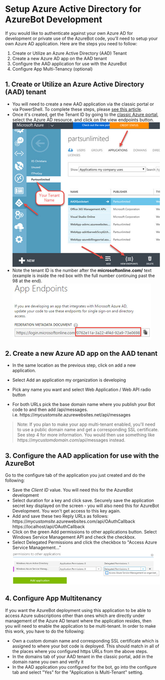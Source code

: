 # Setup Azure Active Directory for AzureBot Development

If you would like to authenticate against your own Azure AD for development or private use of the AzureBot code, you'll need to setup your own Azure AD application.  Here are the steps you need to follow:

1. Create or Utilize an Azure Active Directory (AAD) Tenant
2. Create a new Azure AD app on the AAD tenant
3. Configure the AAD application for use with the AzureBot
4. Configure App Multi-Tenancy (optional)

## 1. Create or Utilize an Azure Active Directory (AAD) tenant
* You will need to create a new AAD application via the classic portal or via PowerShell.  To complete these steps, please [see this article](https://azure.microsoft.com/en-us/documentation/articles/active-directory-howto-tenant/).
* Once it's created, get the Tenant ID by going to the [classic Azure portal](http://manage.windowsazure.com), select the Azure AD resource, and click on the view endpoints button.
<br>![AzureAD-NewApplication](media/AzureAD-NewApp.jpg)
* Note the tenant ID is the number after the **microsoftonline.com/** text (example is inside the red box with the full number continuing past the 98 at the end).
<br> ![AzureAD-GetTenantID.jpg](media/AzureAD-GetTenantID.jpg)

## 2. Create a new Azure AD app on the AAD tenant

 * In the same location as the previous step, click on add a new application. <br>
 
 * Select Add an application my organization is developing
 * Pick any name you want and select Web Application / Web API radio button
 * For both URLs pick the base domain name where you publish your Bot code to and then add /api/messages. <br>i.e. https://_mycustomsite_.azurewebsites.net/api/messages

> Note: If you plan to make your app multi-tenant enabled, you'll need to use a public domain name and get a corresponding SSL certificate.  See step 4 for more information.  You would then use something like https://_mycustomdomain.com_/api/messages instead.

## 3. Configure the AAD application for use with the AzureBot
Go to the configure tab of the application you just created and do the following:

 * Save the *Client ID* value. You will need this for the AzureBot development
 * Select duration for a key and click save.  Securely save the application secret key displayed on the screen - you will also need this for AzureBot Development.  You won't get access to this key again.
 * Add and save these two Reply URLs as follows: <br>https://_mycustomsite_.azurewebsites.com/api/OAuthCallback
 <br>https://localhost/api/OAuthCallback
 * Click on the green Add permissions to other applications button.  Select Windows Service Management API and check the checkbox.
 * Select Delegated Permissions and click the checkbox to "Access Azure Service Management..."
 <br> ![AzureAD-Permissions](media/AzureAD-Permissions.jpg)

## 4. Configure App Multitenancy
 If you want the AzureBot deployment using this application to be able to access Azure subscriptions other than ones which are directly under management of the Azure AD tenant where the application resides, then you will need to enable the application to be multi-tenant.  In order to make this work, you have to do the following:
 
* Own a custom domain name and corresponding SSL certificate which is assigned to where your bot code is deployed.  This should match in all of the places where you configured https URLs from the above steps.
* In the domains tab of your AAD tenant in the classic portal, add in the domain name you own and verify it
* In the AAD application you configured for the bot, go into the configure tab and select "Yes" for the "Application is Multi-Tenant" setting.
